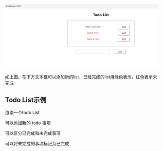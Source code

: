 ![Image text](https://github.com/jinchangxfd/TodoList2/blob/master/web.png)

如上图，在下方文本框可以添加新的list，已经完成的list用绿色表示，红色表示未完成

## Todo List示例
渲染一个todo List

可以添加新的 todo 事项

可以区分已完成和未完成事项

可以将未完成的事项标记为已完成
